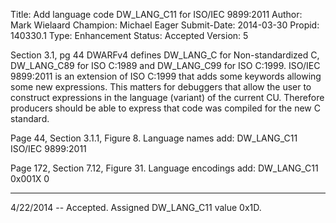 Title:       Add language code DW_LANG_C11 for ISO/IEC 9899:2011
Author:      Mark Wielaard
Champion:    Michael Eager
Submit-Date: 2014-03-30
Propid:      140330.1
Type:        Enhancement
Status:      Accepted
Version:     5

Section 3.1, pg 44
DWARFv4 defines DW_LANG_C for Non-standardized C, DW_LANG_C89 for ISO C:1989
and DW_LANG_C99 for ISO C:1999. ISO/IEC 9899:2011 is an extension of ISO C:1999 
that adds some keywords allowing some new expressions. This matters for debuggers 
that allow the user to construct expressions in the language (variant) of the 
current CU. Therefore producers should be able to express that code was compiled 
for the new C standard.

Page 44, Section 3.1.1, Figure 8. Language names add:
  DW_LANG_C11    ISO/IEC 9899:2011

Page 172, Section 7.12, Figure 31. Language encodings add:
  DW_LANG_C11    0x001X    0

---
4/22/2014 -- Accepted.  Assigned DW_LANG_C11 value 0x1D. 
